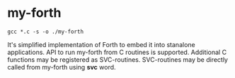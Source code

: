 # my-forth  
  
`gcc *.c -s -o ./my-forth`  
  
It's simplified implementation of Forth to embed it into stanalone applications. API to run my-forth from C routines is supported. Additional C functions may be registered as SVC-routines. SVC-routines may be directly called from my-forth using **svc** word. 
